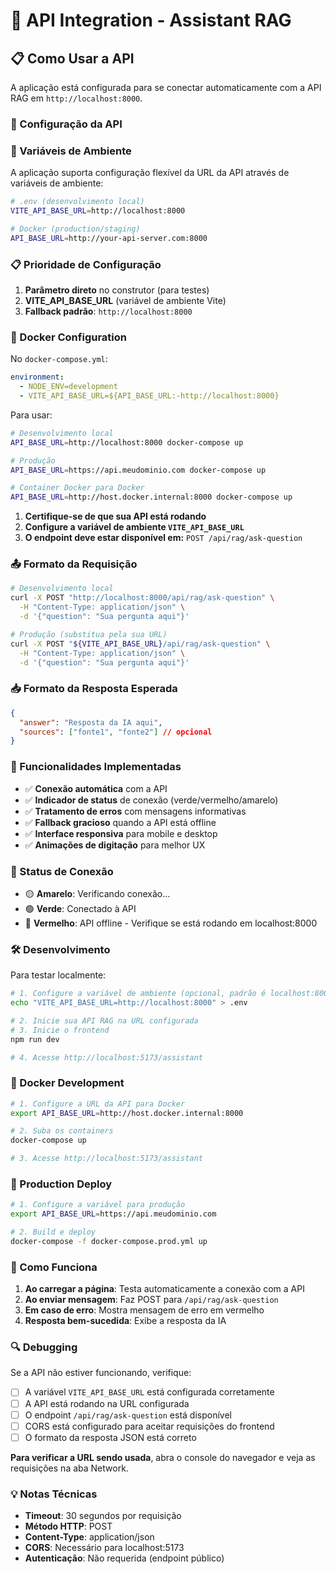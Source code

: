 # 🤖 API Integration - Assistant RAG

## 📋 Como Usar a API

A aplicação está configurada para se conectar automaticamente com a API RAG em `http://localhost:8000`.

### 🚀 Configuração da API

### 🔧 Variáveis de Ambiente

A aplicação suporta configuração flexível da URL da API através de variáveis de ambiente:

```bash
# .env (desenvolvimento local)
VITE_API_BASE_URL=http://localhost:8000

# Docker (production/staging)
API_BASE_URL=http://your-api-server.com:8000
```

### 📋 Prioridade de Configuração

1. **Parâmetro direto** no construtor (para testes)
2. **VITE_API_BASE_URL** (variável de ambiente Vite)
3. **Fallback padrão**: `http://localhost:8000`

### 🐳 Docker Configuration

No `docker-compose.yml`:

```yaml
environment:
  - NODE_ENV=development  
  - VITE_API_BASE_URL=${API_BASE_URL:-http://localhost:8000}
```

Para usar:

```bash
# Desenvolvimento local
API_BASE_URL=http://localhost:8000 docker-compose up

# Produção
API_BASE_URL=https://api.meudominio.com docker-compose up

# Container Docker para Docker
API_BASE_URL=http://host.docker.internal:8000 docker-compose up
```

1. **Certifique-se de que sua API está rodando**
2. **Configure a variável de ambiente `VITE_API_BASE_URL`**
3. **O endpoint deve estar disponível em:** `POST /api/rag/ask-question`

### 📤 Formato da Requisição

```bash
# Desenvolvimento local
curl -X POST "http://localhost:8000/api/rag/ask-question" \
  -H "Content-Type: application/json" \
  -d '{"question": "Sua pergunta aqui"}'

# Produção (substitua pela sua URL)
curl -X POST "${VITE_API_BASE_URL}/api/rag/ask-question" \
  -H "Content-Type: application/json" \
  -d '{"question": "Sua pergunta aqui"}'
```

### 📥 Formato da Resposta Esperada

```json
{
  "answer": "Resposta da IA aqui",
  "sources": ["fonte1", "fonte2"] // opcional
}
```

### 🔧 Funcionalidades Implementadas

- ✅ **Conexão automática** com a API
- ✅ **Indicador de status** de conexão (verde/vermelho/amarelo)
- ✅ **Tratamento de erros** com mensagens informativas
- ✅ **Fallback gracioso** quando a API está offline
- ✅ **Interface responsiva** para mobile e desktop
- ✅ **Animações de digitação** para melhor UX

### 🎯 Status de Conexão

- 🟡 **Amarelo**: Verificando conexão...
- 🟢 **Verde**: Conectado à API
- 🔴 **Vermelho**: API offline - Verifique se está rodando em localhost:8000

### 🛠️ Desenvolvimento

Para testar localmente:

```bash
# 1. Configure a variável de ambiente (opcional, padrão é localhost:8000)
echo "VITE_API_BASE_URL=http://localhost:8000" > .env

# 2. Inicie sua API RAG na URL configurada
# 3. Inicie o frontend
npm run dev

# 4. Acesse http://localhost:5173/assistant
```

### 🐳 Docker Development

```bash
# 1. Configure a URL da API para Docker
export API_BASE_URL=http://host.docker.internal:8000

# 2. Suba os containers
docker-compose up

# 3. Acesse http://localhost:5173/assistant
```

### 🚀 Production Deploy

```bash
# 1. Configure a variável para produção
export API_BASE_URL=https://api.meudominio.com

# 2. Build e deploy
docker-compose -f docker-compose.prod.yml up
```

### 📱 Como Funciona

1. **Ao carregar a página**: Testa automaticamente a conexão com a API
2. **Ao enviar mensagem**: Faz POST para `/api/rag/ask-question`
3. **Em caso de erro**: Mostra mensagem de erro em vermelho
4. **Resposta bem-sucedida**: Exibe a resposta da IA

### 🔍 Debugging

Se a API não estiver funcionando, verifique:

- [ ] A variável `VITE_API_BASE_URL` está configurada corretamente
- [ ] A API está rodando na URL configurada
- [ ] O endpoint `/api/rag/ask-question` está disponível
- [ ] CORS está configurado para aceitar requisições do frontend
- [ ] O formato da resposta JSON está correto

**Para verificar a URL sendo usada**, abra o console do navegador e veja as requisições na aba Network.

### 💡 Notas Técnicas

- **Timeout**: 30 segundos por requisição
- **Método HTTP**: POST
- **Content-Type**: application/json
- **CORS**: Necessário para localhost:5173
- **Autenticação**: Não requerida (endpoint público)
